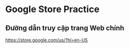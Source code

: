 # Google Store Practice

## Đường dẫn truy cập trang Web chính
https://store.google.com/us/?hl=en-US

